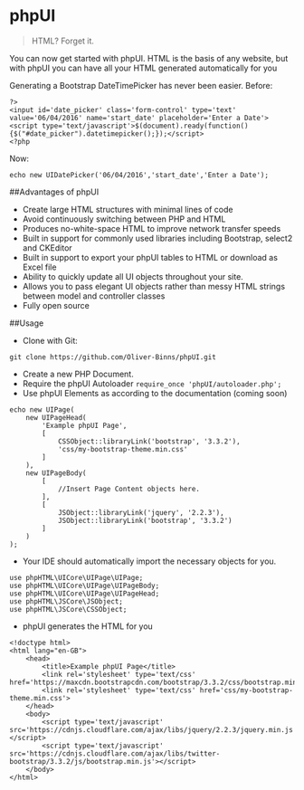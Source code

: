 # phpUI
>HTML? Forget it.

You can now get started with phpUI.
HTML is the basis of any website, but with phpUI you can have all your HTML generated automatically for you

Generating a Bootstrap DateTimePicker has never been easier.
Before:
```
?>
<input id='date_picker' class='form-control' type='text' value='06/04/2016' name='start_date' placeholder='Enter a Date'>
<script type='text/javascript'>$(document).ready(function(){$("#date_picker").datetimepicker();});</script>
<?php
```
Now:
```
echo new UIDatePicker('06/04/2016','start_date','Enter a Date');
```

##Advantages of phpUI

* Create large HTML structures with minimal lines of code
* Avoid continuously switching between PHP and HTML
* Produces no-white-space HTML to improve network transfer speeds
* Built in support for commonly used libraries including Bootstrap, select2 and CKEditor
* Built in support to export your phpUI tables to HTML or download as Excel file
* Ability to quickly update all UI objects throughout your site.
* Allows you to pass elegant UI objects rather than messy HTML strings between model and controller classes
* Fully open source

##Usage

* Clone with Git:
```
git clone https://github.com/Oliver-Binns/phpUI.git
```
* Create a new PHP Document.
* Require the phpUI Autoloader
```require_once 'phpUI/autoloader.php';```
* Use phpUI Elements as according to the documentation (coming soon)
```
echo new UIPage(
    new UIPageHead(
        'Example phpUI Page',
        [
            CSSObject::libraryLink('bootstrap', '3.3.2'),
            'css/my-bootstrap-theme.min.css'
        ]
    ),
    new UIPageBody(
        [
            //Insert Page Content objects here.
        ],
        [
            JSObject::libraryLink('jquery', '2.2.3'),
            JSObject::libraryLink('bootstrap', '3.3.2')
        ]
    )
);
```
* Your IDE should automatically import the necessary objects for you.
```
use phpHTML\UICore\UIPage\UIPage;
use phpHTML\UICore\UIPage\UIPageBody;
use phpHTML\UICore\UIPage\UIPageHead;
use phpHTML\JSCore\JSObject;
use phpHTML\JSCore\CSSObject;
```
* phpUI generates the HTML for you
```
<!doctype html>
<html lang="en-GB">
    <head>
        <title>Example phpUI Page</title>
        <link rel='stylesheet' type='text/css' href='https://maxcdn.bootstrapcdn.com/bootstrap/3.3.2/css/bootstrap.min.css'>
        <link rel='stylesheet' type='text/css' href='css/my-bootstrap-theme.min.css'>
    </head>
    <body>
        <script type='text/javascript' src='https://cdnjs.cloudflare.com/ajax/libs/jquery/2.2.3/jquery.min.js'></script>
        <script type='text/javascript' src='https://cdnjs.cloudflare.com/ajax/libs/twitter-bootstrap/3.3.2/js/bootstrap.min.js'></script>
    </body>
</html>
```

